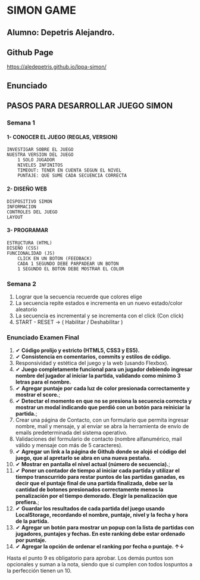 # SIMON GAME
## Alumno: Depetris Alejandro.
## Github Page
https://aledepetris.github.io/lppa-simon/

## Enunciado
## PASOS PARA DESARROLLAR JUEGO SIMON

### Semana 1
#### 1- CONOCER EL JUEGO (REGLAS, VERSION)
	INVESTIGAR SOBRE EL JUEGO
	NUESTRA VERSION DEL JUEGO
		1 SOLO JUGADOR 
		NIVELES INFINITOS 
		TIMEOUT: TENER EN CUENTA SEGUN EL NIVEL 
		PUNTAJE: QUE SUME CADA SECUENCIA CORRECTA

#### 2- DISEÑO WEB
	DISPOSITIVO SIMON
	INFORMACION
	CONTROLES DEL JUEGO
	LAYOUT

#### 3- PROGRAMAR 
	ESTRUCTURA (HTML)
	DISEÑO (CSS)
	FUNCIONALIDAD (JS)
		CLICK EN UN BOTON (FEEDBACK)
		CADA 1 SEGUNDO DEBE PARPADEAR UN BOTON 
		1 SEGUNDO EL BOTON DEBE MOSTRAR EL COLOR 


### Semana 2
 1. Lograr que la secuencia recuerde que colores elige
 2. La secuencia repite estados e incrementa en un nuevo estado/color aleatorio
 3. La secuencia es incremental y se incrementa con el click (Con click)
 4. START - RESET -> ( Habilitar / Deshabilitar )


### Enunciado Examen Final
1. &#10004; **Código prolijo y estricto (HTML5, CSS3 y ES5).**
2. &#10004; **Consistencia en comentarios, commits y estilos de código.** 
3. Responsividad y estética del juego y la web (usando Flexbox).
4. &#10004; **Juego completamente funcional para un jugador debiendo ingresar nombre del jugador al iniciar la partida, validando como mínimo 3 letras para el nombre.** 
5. &#10004; **Agregar puntaje por cada luz de color presionada correctamente y mostrar el score.**;
6. &#10004; **Detectar el momento en que no se presiona la secuencia correcta y mostrar un modal indicando que perdió con un botón para reiniciar la partida.**;
7. Crear una página de Contacto, con un formulario que permita ingresar nombre, mail y mensaje, y al enviar se abra la herramienta de envío de emails predeterminada del sistema operativo.
8. Validaciones del formulario de contacto (nombre alfanumérico, mail válido y mensaje con más de 5 caracteres).
9. &#10004; **Agregar un link a la página de Github donde se alojó el código del juego, que al apretarlo se abra en una nueva pestaña.**
10. &#10004; **Mostrar en pantalla el nivel actual (número de secuencia).**;
11. &#10004; **Poner un contador de tiempo al iniciar cada partida y utilizar el tiempo transcurrido para restar puntos de las partidas ganadas, es decir que el puntaje final de una partida finalizada, debe ser la cantidad de botones presionados correctamente menos la penalización por el tiempo demorado. Elegir la penalización que prefiera.**;
12. &#10004; **Guardar los resultados de cada partida del juego usando LocalStorage, recordando el nombre, puntaje, nivel y la fecha y hora de la partida.**
13. &#10004; **Agregar un botón para mostrar un popup con la lista de partidas con jugadores, puntajes y fechas. En este ranking debe estar ordenado por puntaje.**
14. &#10004; **Agregar la opción de ordenar el ranking por fecha o puntaje. ↑↓**

Hasta el punto 9 es obligatorio para aprobar. Los demás puntos son opcionales y suman a la nota, siendo que si cumplen con todos lospuntos a la perfección tienen un 10.
